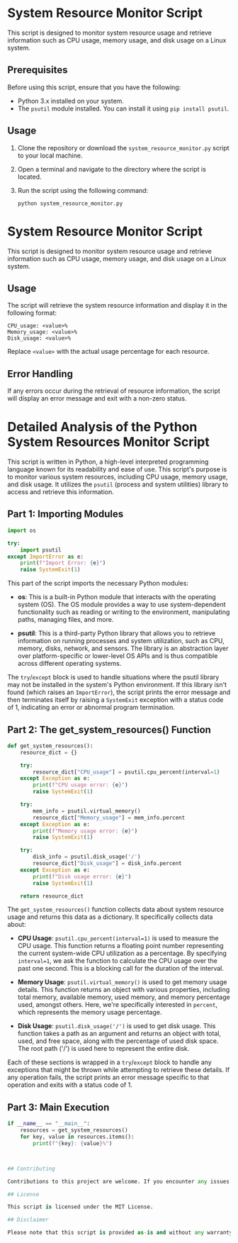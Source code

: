 # System Resource Monitor Script

This script is designed to monitor system resource usage and retrieve information such as CPU usage, memory usage, and disk usage on a Linux system.

## Prerequisites

Before using this script, ensure that you have the following:

- Python 3.x installed on your system.
- The `psutil` module installed. You can install it using `pip install psutil`.

## Usage

1. Clone the repository or download the `system_resource_monitor.py` script to your local machine.

2. Open a terminal and navigate to the directory where the script is located.

3. Run the script using the following command:

   ```shell
   python system_resource_monitor.py

# System Resource Monitor Script

This script is designed to monitor system resource usage and retrieve information such as CPU usage, memory usage, and disk usage on a Linux system.

## Usage

The script will retrieve the system resource information and display it in the following format:

```
CPU_usage: <value>%
Memory_usage: <value>%
Disk_usage: <value>%
```

Replace `<value>` with the actual usage percentage for each resource.

## Error Handling

If any errors occur during the retrieval of resource information, the script will display an error message and exit with a non-zero status.

# Detailed Analysis of the Python System Resources Monitor Script

This script is written in Python, a high-level interpreted programming language known for its readability and ease of use. This script's purpose is to monitor various system resources, including CPU usage, memory usage, and disk usage. It utilizes the `psutil` (process and system utilities) library to access and retrieve this information.

## Part 1: Importing Modules

```python
import os

try:
    import psutil
except ImportError as e:
    print(f"Import Error: {e}")
    raise SystemExit(1)
```
This part of the script imports the necessary Python modules:

- **os**: This is a built-in Python module that interacts with the operating system (OS). The OS module provides a way to use system-dependent functionality such as reading or writing to the environment, manipulating paths, managing files, and more.

- **psutil**: This is a third-party Python library that allows you to retrieve information on running processes and system utilization, such as CPU, memory, disks, network, and sensors. The library is an abstraction layer over platform-specific or lower-level OS APIs and is thus compatible across different operating systems.

The `try`/`except` block is used to handle situations where the psutil library may not be installed in the system's Python environment. If this library isn't found (which raises an `ImportError`), the script prints the error message and then terminates itself by raising a `SystemExit` exception with a status code of 1, indicating an error or abnormal program termination.

## Part 2: The get_system_resources() Function

```python
def get_system_resources():
    resource_dict = {}

    try:
        resource_dict["CPU_usage"] = psutil.cpu_percent(interval=1)
    except Exception as e:
        print(f"CPU usage error: {e}")
        raise SystemExit(1)

    try:
        mem_info = psutil.virtual_memory()
        resource_dict["Memory_usage"] = mem_info.percent
    except Exception as e:
        print(f"Memory usage error: {e}")
        raise SystemExit(1)

    try:
        disk_info = psutil.disk_usage('/')
        resource_dict["Disk_usage"] = disk_info.percent
    except Exception as e:
        print(f"Disk usage error: {e}")
        raise SystemExit(1)

    return resource_dict
```
The `get_system_resources()` function collects data about system resource usage and returns this data as a dictionary. It specifically collects data about:

- **CPU Usage**: `psutil.cpu_percent(interval=1)` is used to measure the CPU usage. This function returns a floating point number representing the current system-wide CPU utilization as a percentage. By specifying `interval=1`, we ask the function to calculate the CPU usage over the past one second. This is a blocking call for the duration of the interval.

- **Memory Usage**: `psutil.virtual_memory()` is used to get memory usage details. This function returns an object with various properties, including total memory, available memory, used memory, and memory percentage used, amongst others. Here, we're specifically interested in `percent`, which represents the memory usage percentage.

- **Disk Usage**: `psutil.disk_usage('/')` is used to get disk usage. This function takes a path as an argument and returns an object with total, used, and free space, along with the percentage of used disk space. The root path ('/') is used here to represent the entire disk.

Each of these sections is wrapped in a `try`/`except` block to handle any exceptions that might be thrown while attempting to retrieve these details. If any operation fails, the script prints an error message specific to that operation and exits with a status code of 1.

## Part 3: Main Execution

```python
if __name__ == "__main__":
    resources = get_system_resources()
    for key, value in resources.items():
        print(f"{key}: {value}%")



## Contributing

Contributions to this project are welcome. If you encounter any issues or have suggestions for improvements, please feel free to submit a pull request or open an issue on the GitHub repository.

## License

This script is licensed under the MIT License.

## Disclaimer

Please note that this script is provided as-is and without any warranty. Use it at your own risk.


